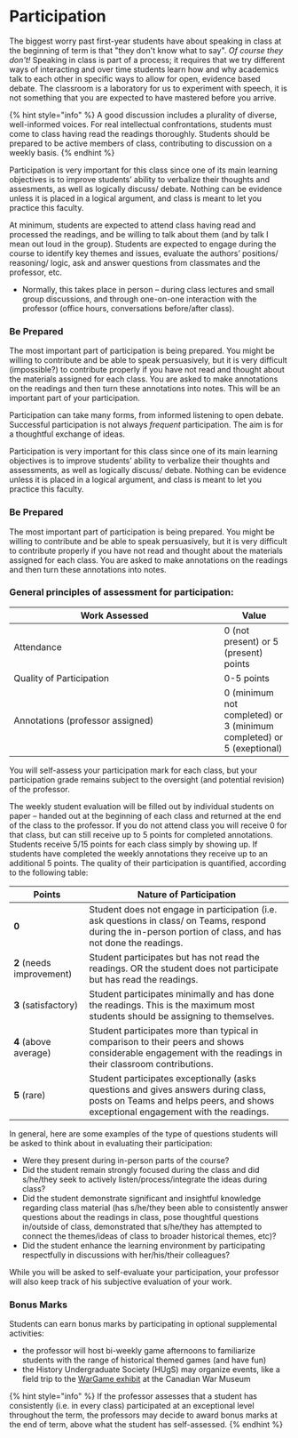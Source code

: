 # Participation

The biggest worry past first-year students have about speaking in class at the beginning of term is that "they don't know what to say". _Of course they don't!_ Speaking in class is part of a process; it requires that we try different ways of interacting and over time students learn how and why academics talk to each other in specific ways to allow for open, evidence based debate. The classroom is a laboratory for us to experiment with speech, it is not something that you are expected to have mastered before you arrive.&#x20;

{% hint style="info" %}
A good discussion includes a plurality of diverse, well-informed voices. For real intellectual confrontations, students must come to class having read the readings thoroughly. Students should be prepared to be active members of class, contributing to discussion on a weekly basis.
{% endhint %}

Participation is very important for this class since one of its main learning objectives is to improve students’ ability to verbalize their thoughts and assesments, as well as logically discuss/ debate. Nothing can be evidence unless it is placed in a logical argument, and class is meant to let you practice this faculty.&#x20;

At minimum, students are expected to attend class having read and processed the readings, and be willing to talk about them (and by talk I mean out loud in the group). Students are expected to engage during the course to identify key themes and issues, evaluate the authors’ positions/ reasoning/ logic, ask and answer questions from classmates and the professor, etc.

* Normally, this takes place in person – during class lectures and small group discussions, and through one-on-one interaction with the professor (office hours, conversations before/after class).

### Be Prepared

The most important part of participation is being prepared. You might be willing to contribute and be able to speak persuasively, but it is very difficult (impossible?) to contribute properly if you have not read and thought about the materials assigned for each class. You are asked to make annotations on the readings and then turn these annotations into notes. This will be an important part of your participation.&#x20;

Participation can take many forms, from informed listening to open debate. Successful participation is not always _frequent_ participation. The aim is for a thoughtful exchange of ideas.

Participation is very important for this class since one of its main learning objectives is to improve students’ ability to verbalize their thoughts and assessments, as well as logically discuss/ debate. Nothing can be evidence unless it is placed in a logical argument, and class is meant to let you practice this faculty.&#x20;

### Be Prepared

The most important part of participation is being prepared. You might be willing to contribute and be able to speak persuasively, but it is very difficult to contribute properly if you have not read and thought about the materials assigned for each class. You are asked to make annotations on the readings and then turn these annotations into notes.

### General principles of assessment for participation:&#x20;

<table><thead><tr><th width="363.5">Work Assessed</th><th>Value</th></tr></thead><tbody><tr><td>Attendance</td><td>0 (not present) or 5 (present) points</td></tr><tr><td>Quality of Participation</td><td>0-5 points</td></tr><tr><td>Annotations (professor assigned)</td><td>0 (minimum not completed) or 3 (minimum completed) or 5 (exeptional)</td></tr></tbody></table>

You will self-assess your participation mark for each class, but your participation grade remains subject to the oversight (and potential revision) of the professor.

The weekly student evaluation will be filled out by individual students on paper – handed out at the beginning of each class and returned at the end of the class to the professor. If you do not attend class you will receive 0 for that class, but can still receive up to 5 points for completed annotations. Students receive 5/15 points for each class simply by showing up. If students have completed the weekly annotations they receive up to an additional 5 points. The quality of their participation is quantified, according to the following table:&#x20;

| Points                    | Nature of Participation                                                                                                                                                 |
| ------------------------- | ----------------------------------------------------------------------------------------------------------------------------------------------------------------------- |
| **0**                     | Student does not engage in participation (i.e. ask questions in class/ on Teams, respond during the in-person portion of class, and has not done the readings.          |
| **2** (needs improvement) | Student participates but has not read the readings. OR the student does not participate but has read the readings.                                                      |
| **3** (satisfactory)      | Student participates minimally and has done the readings. This is the maximum most students should be assigning to themselves.                                          |
| **4** (above average)     | Student participates more than typical in comparison to their peers and shows considerable engagement with the readings in their classroom contributions.               |
| **5**    (rare)           | Student participates exceptionally (asks questions and gives answers during class, posts on Teams and helps peers, and shows exceptional engagement with the readings.  |

In general, here are some examples of the type of questions students will be asked to think about in evaluating their participation:

* Were they present during in-person parts of the course?
* Did the student remain strongly focused during the class and did s/he/they seek to actively listen/process/integrate the ideas during class?
* Did the student demonstrate significant and insightful knowledge regarding class material (has s/he/they been able to consistently answer questions about the readings in class, pose thoughtful questions in/outside of class, demonstrated that s/he/they has attempted to connect the themes/ideas of class to broader historical themes, etc)?
* Did the student enhance the learning environment by participating respectfully in discussions with her/his/their colleagues?

While you will be asked to self-evaluate your participation, your professor will also keep track of his subjective evaluation of your work.&#x20;

### Bonus Marks

Students can earn bonus marks by participating in optional supplemental activities:

* the professor will host bi-weekly game afternoons to familiarize students with the range of historical themed games (and have fun)
* the History Undergraduate Society (HUgS) may organize events, like a field trip to the [WarGame exhibit](https://www.warmuseum.ca/war-games/) at the Canadian War Museum

{% hint style="info" %}
&#x20;If the professor assesses that a student has consistently (i.e. in every class) participated at an exceptional level throughout the term, the professors may decide to award bonus marks at the end of term, above what the student has self-assessed.
{% endhint %}
